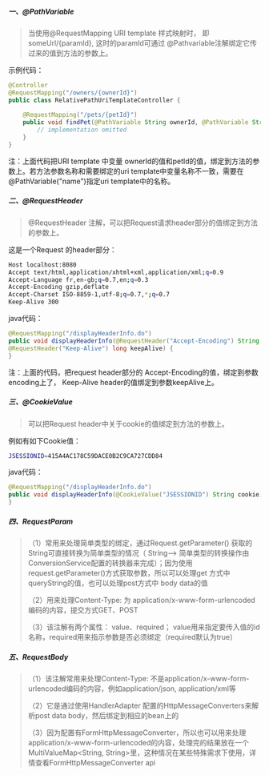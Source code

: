 ##### 一、@PathVariable

> 当使用@RequestMapping URI template 样式映射时， 即 someUrl/{paramId}, 这时的paramId可通过 @Pathvariable注解绑定它传过来的值到方法的参数上。

示例代码：

````java
@Controller
@RequestMapping("/owners/{ownerId}")
public class RelativePathUriTemplateController {
    
	@RequestMapping("/pets/{petId}")
	public void findPet(@PathVariable String ownerId, @PathVariable String petId, Model 	model) {
		// implementation omitted
	}
}
````

注：上面代码把URI template 中变量 ownerId的值和petId的值，绑定到方法的参数上。若方法参数名称和需要绑定的uri template中变量名称不一致，需要在@PathVariable("name")指定uri template中的名称。

##### 二、@RequestHeader

> @RequestHeader 注解，可以把Request请求header部分的值绑定到方法的参数上。

这是一个Request 的header部分：

````bash
Host localhost:8080
Accept text/html,application/xhtml+xml,application/xml;q=0.9
Accept-Language fr,en-gb;q=0.7,en;q=0.3
Accept-Encoding gzip,deflate
Accept-Charset ISO-8859-1,utf-8;q=0.7,*;q=0.7
Keep-Alive 300
````

java代码：

````java
@RequestMapping("/displayHeaderInfo.do")
public void displayHeaderInfo(@RequestHeader("Accept-Encoding") String encoding,
@RequestHeader("Keep-Alive") long keepAlive) {
}
````

注：上面的代码，把request header部分的 Accept-Encoding的值，绑定到参数encoding上了， Keep-Alive header的值绑定到参数keepAlive上。

##### 三、@CookieValue

> 可以把Request header中关于cookie的值绑定到方法的参数上。

例如有如下Cookie值：

````bash
JSESSIONID=415A4AC178C59DACE0B2C9CA727CDD84
````

java代码：

````java
@RequestMapping("/displayHeaderInfo.do")
public void displayHeaderInfo(@CookieValue("JSESSIONID") String cookie) {
}
````

##### 四、RequestParam

> （1）常用来处理简单类型的绑定，通过Request.getParameter() 获取的String可直接转换为简单类型的情况（ String--> 简单类型的转换操作由ConversionService配置的转换器来完成）；因为使用request.getParameter()方式获取参数，所以可以处理get 方式中queryString的值，也可以处理post方式中 body data的值
>
> （2）用来处理Content-Type: 为 application/x-www-form-urlencoded编码的内容，提交方式GET、POST
>
> （3）该注解有两个属性： value、required； value用来指定要传入值的id名称，required用来指示参数是否必须绑定（required默认为true）

##### 五、RequestBody

> （1）该注解常用来处理Content-Type: 不是application/x-www-form-urlencoded编码的内容，例如application/json, application/xml等
>
> （2）它是通过使用HandlerAdapter 配置的HttpMessageConverters来解析post data body，然后绑定到相应的bean上的
>
> （3）因为配置有FormHttpMessageConverter，所以也可以用来处理 application/x-www-form-urlencoded的内容，处理完的结果放在一个MultiValueMap<String, String>里，这种情况在某些特殊需求下使用，详情查看FormHttpMessageConverter api